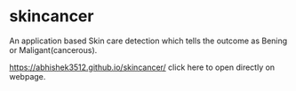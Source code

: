 # skincancer
An application based Skin care detection which tells the outcome as Bening or Maligant(cancerous).


https://abhishek3512.github.io/skincancer/ click here to open directly on webpage.

